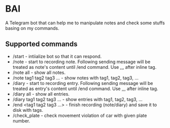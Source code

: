 # BAI
A Telegram bot that can help me to manipulate notes and check some stuffs basing on my commands.

## Supported commands
* /start                    - intiialize bot so that it can respond.
* /note                     - start to recording note. Following sending message will be treated as note's content until /end command. Use ,,, after inline tag.
* /note all                 - show all notes.
* /note tag1 tag2 tag3 ...  - show notes with tag1, tag2, tag3, ...
* /diary                    - start to recording entry. Following sending message will be treated as entry's content until /end command. Use ,,, after inline tag.
* /diary all                - show all entries.
* /diary tag1 tag2 tag3 ... - show entries with tag1, tag2, tag3, ...
* /end <tag1 tag2 tag3 ...> - finish recording (note/diary) and save it to disk with tags.
* /check_plate <plate number> - check movement violation of car with given plate number.
  
 
